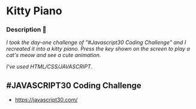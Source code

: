 # Kitty Piano

### Description 🚀

_I took the day-one challenge of "#Javascript30 Coding Challenge" and I recreated it into a kitty piano. Press the key shown on the screen to play a cat's meow and see a cute animation._

_I've used HTML/CSS/JAVASCRIPT._

## #JAVASCRIPT30 Coding Challenge
* https://javascript30.com/
